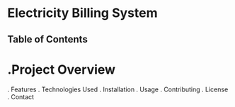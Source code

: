 # Electricity Billing System
## Table of Contents
# .Project Overview
. Features
. Technologies Used
. Installation
. Usage
. Contributing
. License
. Contact
